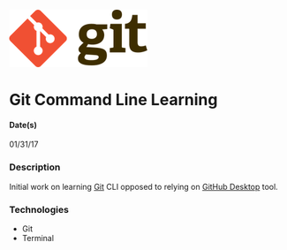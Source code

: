 ![git logo](/git-logo.png)
# Git Command Line Learning
#### Date(s)
01/31/17
### Description
Initial work on learning [Git](https://git-scm.com/) CLI opposed to relying on [GitHub Desktop](https://desktop.github.com/) tool.
### Technologies
- Git
- Terminal
